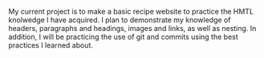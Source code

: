 My current project is to make a basic recipe website to practice the HMTL knolwedge I have acquired. I plan to demonstrate my knowledge of headers, paragraphs and headings, images and links, as well as nesting. In addition, I will be practicing the use of git and commits using the best practices I learned about.
